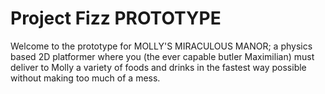 # Project Fizz PROTOTYPE
 Welcome to the prototype for MOLLY'S MIRACULOUS MANOR; a physics based 2D platformer where you (the ever capable butler Maximilian) must deliver to Molly a variety of foods and drinks in the fastest way possible without making too much of a mess. 
